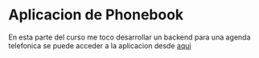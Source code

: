 # Aplicacion de Phonebook

En esta parte del curso me toco desarrollar un backend para una agenda telefonica se puede acceder a la aplicacion desde [aqui](http://localhost:5174/)